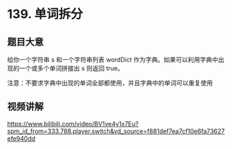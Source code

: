 # 139. 单词拆分

## 题目大意
给你一个字符串 s 和一个字符串列表 wordDict 作为字典。如果可以利用字典中出现的一个或多个单词拼接出 s 则返回 true。

注意：不要求字典中出现的单词全部都使用，并且字典中的单词可以重复使用

## 视频讲解
https://www.bilibili.com/video/BV1ve4y1x7Eu?spm_id_from=333.788.player.switch&vd_source=f881def7ea7cf10e6fa73627efe940dd
